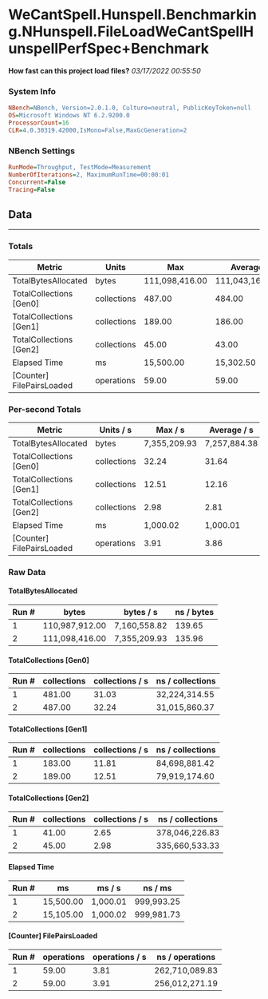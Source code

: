 ﻿# WeCantSpell.Hunspell.Benchmarking.NHunspell.FileLoadWeCantSpellHunspellPerfSpec+Benchmark
__How fast can this project load files?__
_03/17/2022 00:55:50_
### System Info
```ini
NBench=NBench, Version=2.0.1.0, Culture=neutral, PublicKeyToken=null
OS=Microsoft Windows NT 6.2.9200.0
ProcessorCount=16
CLR=4.0.30319.42000,IsMono=False,MaxGcGeneration=2
```

### NBench Settings
```ini
RunMode=Throughput, TestMode=Measurement
NumberOfIterations=2, MaximumRunTime=00:00:01
Concurrent=False
Tracing=False
```

## Data
-------------------

### Totals
|          Metric |           Units |             Max |         Average |             Min |          StdDev |
|---------------- |---------------- |---------------- |---------------- |---------------- |---------------- |
|TotalBytesAllocated |           bytes |  111,098,416.00 |  111,043,164.00 |  110,987,912.00 |       78,138.13 |
|TotalCollections [Gen0] |     collections |          487.00 |          484.00 |          481.00 |            4.24 |
|TotalCollections [Gen1] |     collections |          189.00 |          186.00 |          183.00 |            4.24 |
|TotalCollections [Gen2] |     collections |           45.00 |           43.00 |           41.00 |            2.83 |
|    Elapsed Time |              ms |       15,500.00 |       15,302.50 |       15,105.00 |          279.31 |
|[Counter] FilePairsLoaded |      operations |           59.00 |           59.00 |           59.00 |            0.00 |

### Per-second Totals
|          Metric |       Units / s |         Max / s |     Average / s |         Min / s |      StdDev / s |
|---------------- |---------------- |---------------- |---------------- |---------------- |---------------- |
|TotalBytesAllocated |           bytes |    7,355,209.93 |    7,257,884.38 |    7,160,558.82 |      137,639.12 |
|TotalCollections [Gen0] |     collections |           32.24 |           31.64 |           31.03 |            0.85 |
|TotalCollections [Gen1] |     collections |           12.51 |           12.16 |           11.81 |            0.50 |
|TotalCollections [Gen2] |     collections |            2.98 |            2.81 |            2.65 |            0.24 |
|    Elapsed Time |              ms |        1,000.02 |        1,000.01 |        1,000.01 |            0.01 |
|[Counter] FilePairsLoaded |      operations |            3.91 |            3.86 |            3.81 |            0.07 |

### Raw Data
#### TotalBytesAllocated
|           Run # |           bytes |       bytes / s |      ns / bytes |
|---------------- |---------------- |---------------- |---------------- |
|               1 |  110,987,912.00 |    7,160,558.82 |          139.65 |
|               2 |  111,098,416.00 |    7,355,209.93 |          135.96 |

#### TotalCollections [Gen0]
|           Run # |     collections | collections / s |ns / collections |
|---------------- |---------------- |---------------- |---------------- |
|               1 |          481.00 |           31.03 |   32,224,314.55 |
|               2 |          487.00 |           32.24 |   31,015,860.37 |

#### TotalCollections [Gen1]
|           Run # |     collections | collections / s |ns / collections |
|---------------- |---------------- |---------------- |---------------- |
|               1 |          183.00 |           11.81 |   84,698,881.42 |
|               2 |          189.00 |           12.51 |   79,919,174.60 |

#### TotalCollections [Gen2]
|           Run # |     collections | collections / s |ns / collections |
|---------------- |---------------- |---------------- |---------------- |
|               1 |           41.00 |            2.65 |  378,046,226.83 |
|               2 |           45.00 |            2.98 |  335,660,533.33 |

#### Elapsed Time
|           Run # |              ms |          ms / s |         ns / ms |
|---------------- |---------------- |---------------- |---------------- |
|               1 |       15,500.00 |        1,000.01 |      999,993.25 |
|               2 |       15,105.00 |        1,000.02 |      999,981.73 |

#### [Counter] FilePairsLoaded
|           Run # |      operations |  operations / s | ns / operations |
|---------------- |---------------- |---------------- |---------------- |
|               1 |           59.00 |            3.81 |  262,710,089.83 |
|               2 |           59.00 |            3.91 |  256,012,271.19 |


